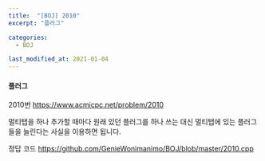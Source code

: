 ```yaml
---
title:  "[BOJ] 2010"
excerpt: "플러그"

categories:
  - BOJ

last_modified_at: 2021-01-04
---
```


#### 플러그

2010번 <https://www.acmicpc.net/problem/2010>

멀티탭을 하나 추가할 때마다 원래 있던 플러그를 하나 쓰는 대신 멀티탭에 있는 플러그들을 늘린다는 사실을 이용하면 됩니다.

정답 코드 <https://github.com/GenieWonimanimo/BOJ/blob/master/2010.cpp>